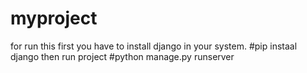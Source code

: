 # myproject
 for run this first you have to install django in your system.
#pip instaal django
then run project
#python manage.py runserver
